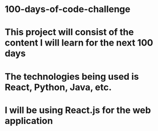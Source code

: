 # 100-days-of-code-challenge
# This project will consist of the content I will learn for the next 100 days
# The technologies being used is React, Python, Java, etc.
# I will be using React.js for the web application

